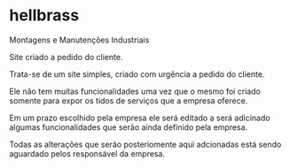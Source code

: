 # hellbrass
 Montagens e Manutenções Industriais


Site criado a pedido do cliente.

Trata-se de um site simples, criado com urgência a pedido do cliente.

Ele não tem muitas funcionalidades uma vez que o mesmo foi criado somente para expor os tidos de serviços que a empresa oferece.

Em um prazo escolhido pela empresa ele será editado a será adicinado algumas funcionalidades que serão ainda definido pela empresa.

Todas as alterações que serão posteriomente aqui adcionadas está sendo aguardado pelos responsável da empresa.

